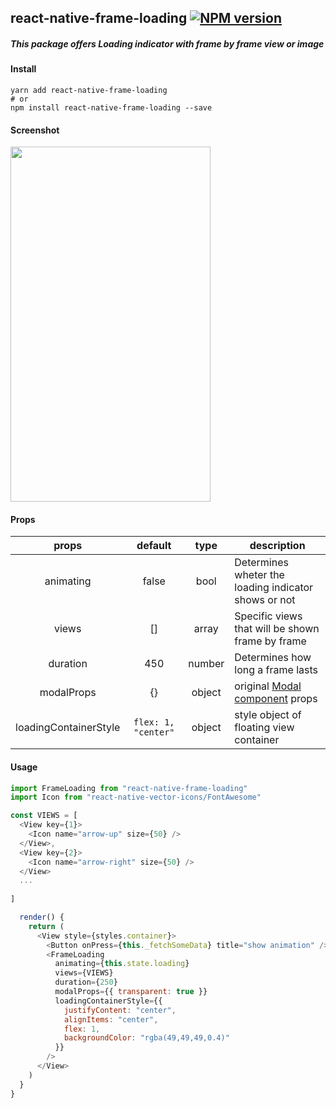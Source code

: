 ## react-native-frame-loading [![NPM version](https://img.shields.io/badge/npm-v0.1.3-blue.svg)](https://www.npmjs.com/package/react-native-frame-loading)

##### This package offers Loading indicator with frame by frame view or image

#### Install 
```
yarn add react-native-frame-loading
# or 
npm install react-native-frame-loading --save
```   

#### Screenshot
<img src="https://raw.githubusercontent.com/heyman333/react-native-frame-loading/master/screenshot.gif" width="320" height="568">

#### Props 
|props     |default|type  |description                                          |
|:--------:|:-----:|:----:|-----------------------------------------------------|
|animating |false  |bool  |Determines wheter the loading indicator shows or not
|views     |[]     |array |Specific views that will be shown frame by frame 
|duration  |450    |number|Determines how long a frame lasts         
|modalProps|{}     |object|original [Modal component](https://facebook.github.io/react-native/docs/modal.html) props          
|loadingContainerStyle|`flex: 1, "center"`|object|style object of floating view container




#### Usage 
```js
import FrameLoading from "react-native-frame-loading"
import Icon from "react-native-vector-icons/FontAwesome"

const VIEWS = [
  <View key={1}>
    <Icon name="arrow-up" size={50} />
  </View>,
  <View key={2}>
    <Icon name="arrow-right" size={50} />
  </View>
  ...
  
]

  render() {
    return (
      <View style={styles.container}>
        <Button onPress={this._fetchSomeData} title="show animation" />\
        <FrameLoading
          animating={this.state.loading}
          views={VIEWS}
          duration={250}
          modalProps={{ transparent: true }}
          loadingContainerStyle={{
            justifyContent: "center",
            alignItems: "center",
            flex: 1,
            backgroundColor: "rgba(49,49,49,0.4)"
          }}
        />
      </View>
    )
  }
}

```
